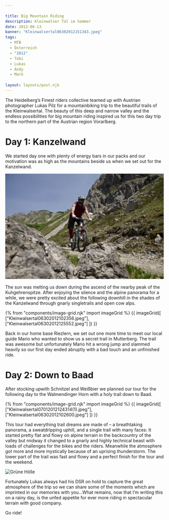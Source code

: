 ```yaml
---

title: Big Mountain Riding
description: Kleinwalser Tal im Sommer
date: 2012-06-13
banner: "Kleinwalsertal06302012151343.jpeg"
tags:
  - MTB
  - Österreich
  - "2012"
  - Tobi
  - Lukas
  - Andy
  - Mark

layout: layouts/post.njk
---
```


The Heidelberg’s Finest riders collective teamed up with Austrian photographer Lukas Pilz for a mountainbiking trip to the beautiful trails of the Kleinwalsertal.
The beauty of this deep and narrow valley and the endless possibilities for big mountain riding inspired us for this two day trip to the northern part of the Austrian region Vorarlberg. 

# Day 1: Kanzelwand

We started day one with plenty of energy bars in our packs and  our motivation was as high as the mountains beside us when we set out for the Kanzelwand. 

![Abfahrt von der Kanzelwand](media/Kleinwalsertal06302012151343.jpeg)

The sun was melting us down during the ascend of the nearby peak of the Kuhgehrenspitze. After enjoying the silence and the alpine panorama for a while, we were pretty  excited about the following downhill in the shades of the Kanzelwand through gnarly singletrails and open cow alps.

{% from "components/image-grid.njk" import imageGrid %}
{{ imageGrid([
 ["Kleinwalsertal06302012102356.jpeg"], ["Kleinwalsertal06302012125552.jpeg"]
]) }}

Back in our home base Riezlern, we set out one more time to meet our local guide Mario who wanted to show us a secret trail in Mutterberg. The trail was awesome but unfortunately Mario hit a wrong jump and slammed heavily so our first day ended abruptly with a bad touch and an unfinished ride.

# Day 2: Down to Baad

After stocking upwith  Schnitzel and Weißbier we planned our tour for the following day to the Walmendinger Horn with a holy trail down to Baad. 

{% from "components/image-grid.njk" import imageGrid %}
{{ imageGrid([
 ["Kleinwalsertal07012012124314(1).jpeg"], ["Kleinwalsertal06302012102600.jpeg"]
]) }}

This tour had everything trail dreams are made of – a breathtaking panorama, a sweatdripping uphill, and a single trail with many faces: It started pretty flat and flowy on alpine terrain in the backcountry of the valley but midway it changed to a gnarly and highly technical beast  with loads of challenges for the bikes and the riders. Meanwhile the atmosphere got more and more mystically because of an uprising thunderstorm. The lower part of the trail was  fast and flowy and a perfect finish for the tour and the weekend. 

![Grüne Hölle](media/Kleinwalsertal06302012161410.jpeg)

Fortunately Lukas always had his DSR on hold to capture  the great atmosphere of the trip  so we can share some of the moments which are imprinted in our memories with you…What remains, now that I’m writing this on a rainy day, is the unfed appetite for ever more riding in spectacular terrain with good company.


Go ride!